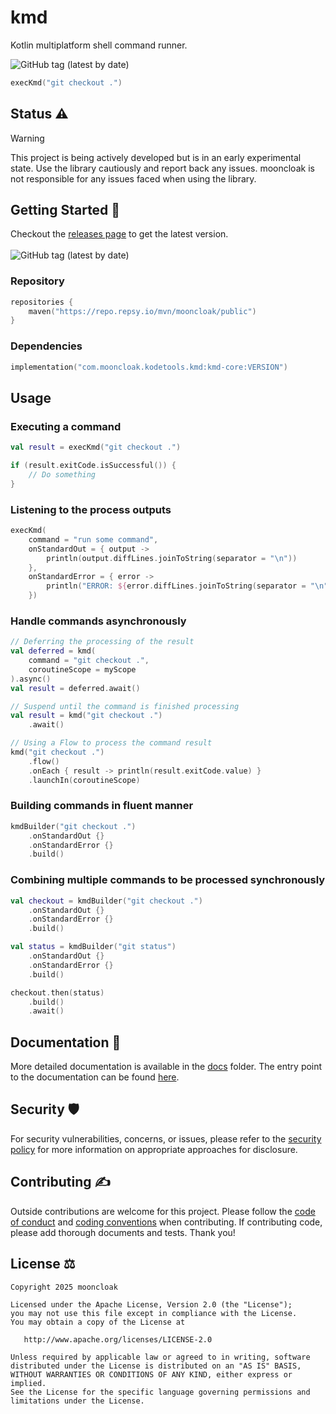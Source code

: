 # kmd

Kotlin multiplatform shell command runner.

<img alt="GitHub tag (latest by date)" src="https://img.shields.io/github/v/tag/mooncloak/kmd">

```kotlin
execKmd("git checkout .")
```

## Status ⚠️

> [!Warning]
> This project is being actively developed but is in an early experimental state. Use the library
> cautiously and report back any issues. mooncloak is not responsible for any issues faced when
> using
> the library.

## Getting Started 🏁

Checkout the [releases page](https://github.com/mooncloak/kmd/releases) to get the latest version.
<br/><br/>
<img alt="GitHub tag (latest by date)" src="https://img.shields.io/github/v/tag/mooncloak/kmd">

### Repository

```kotlin
repositories {
    maven("https://repo.repsy.io/mvn/mooncloak/public")
}
```

### Dependencies

```kotlin
implementation("com.mooncloak.kodetools.kmd:kmd-core:VERSION")
```

## Usage

### Executing a command

```kotlin
val result = execKmd("git checkout .")

if (result.exitCode.isSuccessful()) {
    // Do something
}
```

### Listening to the process outputs

```kotlin
execKmd(
    command = "run some command",
    onStandardOut = { output ->
        println(output.diffLines.joinToString(separator = "\n"))
    },
    onStandardError = { error ->
        println("ERROR: ${error.diffLines.joinToString(separator = "\n")}")
    })
```

### Handle commands asynchronously

```kotlin
// Deferring the processing of the result
val deferred = kmd(
    command = "git checkout .",
    coroutineScope = myScope
).async()
val result = deferred.await()

// Suspend until the command is finished processing
val result = kmd("git checkout .")
    .await()

// Using a Flow to process the command result
kmd("git checkout .")
    .flow()
    .onEach { result -> println(result.exitCode.value) }
    .launchIn(coroutineScope)
```

### Building commands in fluent manner

```kotlin
kmdBuilder("git checkout .")
    .onStandardOut {}
    .onStandardError {}
    .build()
```

### Combining multiple commands to be processed synchronously

```kotlin
val checkout = kmdBuilder("git checkout .")
    .onStandardOut {}
    .onStandardError {}
    .build()

val status = kmdBuilder("git status")
    .onStandardOut {}
    .onStandardError {}
    .build()

checkout.then(status)
    .build()
    .await()
```

## Documentation 📃

More detailed documentation is available in the [docs](docs/) folder. The entry point to the
documentation can be
found [here](docs/index.md).

## Security 🛡️

For security vulnerabilities, concerns, or issues, please refer to
the [security policy](SECURITY.md) for more
information on appropriate approaches for disclosure.

## Contributing ✍️

Outside contributions are welcome for this project. Please follow
the [code of conduct](CODE_OF_CONDUCT.md)
and [coding conventions](CODING_CONVENTIONS.md) when contributing. If contributing code, please add
thorough documents
and tests. Thank you!

## License ⚖️

```
Copyright 2025 mooncloak

Licensed under the Apache License, Version 2.0 (the "License");
you may not use this file except in compliance with the License.
You may obtain a copy of the License at

   http://www.apache.org/licenses/LICENSE-2.0

Unless required by applicable law or agreed to in writing, software
distributed under the License is distributed on an "AS IS" BASIS,
WITHOUT WARRANTIES OR CONDITIONS OF ANY KIND, either express or implied.
See the License for the specific language governing permissions and
limitations under the License.
```
